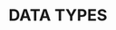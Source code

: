 # DATA TYPES

<!-- - [STRING]() -->
<!-- - [NUMBER]() -->
<!-- - [BIGINT]() -->
<!-- - [BOOLEAN]() -->
<!-- - [UNDEFINED]() -->
<!-- - [NULL]() -->
<!-- - [SYMBOL]() -->

<!-- - [OBJECT]() -->
<!-- - [METHODS]() -->

<!-- - [ARRAY]() -->
<!-- - [DATE]() -->